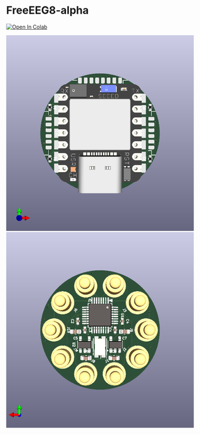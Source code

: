 # FreeEEG8-alpha

[![Open In Colab](https://colab.research.google.com/assets/colab-badge.svg)](https://colab.research.google.com/github/neuroidss/FreeEEG8-alpha/blob/main/freeeeg8-alpha_create_function_chat.ipynb)

![freeeeg8-alpha_top](https://github.com/neuroidss/FreeEEG8-alpha/blob/main/freeeeg8-alpha_top.png)
![freeeeg8-alpha_bottom](https://github.com/neuroidss/FreeEEG8-alpha/blob/main/freeeeg8-alpha_bottom.png)

